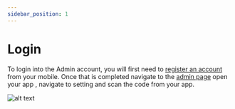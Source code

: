 ```yaml
---
sidebar_position: 1
---
```


# Login

To login into the Admin account, you will first need to [register an account](/docs/buyer/register) from your mobile. 
Once that is completed navigate to the [admin page](https://admin.sevi.io) open your app , navigate to setting and scan the code from your app.


![alt text](/img/admin/login.png "API token")